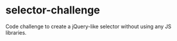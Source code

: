 selector-challenge
==================

Code challenge to create a jQuery-like selector without using any JS libraries.
